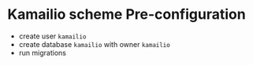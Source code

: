 # Kamailio scheme Pre-configuration

- create user `kamailio`
- create database `kamailio` with owner `kamailio`
- run migrations
